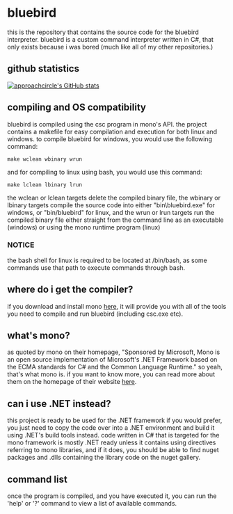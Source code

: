 <!-- markdownlint-disable MD033 -->
# bluebird

this is the repository that contains the source code for the bluebird interpreter. bluebird is a custom command interpreter written in C#, that only exists because i was bored (much like all of my other repositories.)

## github statistics

[![approachcircle's GitHub stats](https://github-readme-stats.vercel.app/api?username=approachcircle)](https://github.com/approachcircle/bluebird_interpreter)

## compiling and OS compatibility

bluebird is compiled using the csc program in mono's API. the project contains a makefile for easy compilation and execution for both linux and windows. to compile bluebird for windows, you would use the following command:

```shell
make wclean wbinary wrun
```

and for compiling to linux using bash, you would use this command:
```shell
make lclean lbinary lrun
```
the wclean or lclean targets delete the compiled binary file, the wbinary or lbinary targets compile the source code into either "bin\bluebird.exe" for windows, or "bin/bluebird" for linux, and the wrun or lrun targets run the compiled binary file either straight from the command line as an executable (windows) or using the mono runtime program (linux)

### NOTICE

the bash shell for linux is required to be located at /bin/bash, as some commands use that path to execute commands through bash.

## where do i get the compiler?

if you download and install mono <a href="https://www.mono-project.com/download/stable/">here</a>, it will provide you with all of the tools you need to compile and run bluebird (including csc.exe etc).

## what's mono?

as quoted by mono on their homepage, "Sponsored by Microsoft, Mono is an open source implementation of Microsoft's .NET Framework based on the ECMA standards for C# and the Common Language Runtime." so yeah, that's what mono is. if you want to know more, you can read more about them on the homepage of their website <a href="https://www.mono-project.com/">here</a>.

## can i use .NET instead?

this project is ready to be used for the .NET framework if you would prefer, you just need to copy the code over into a .NET environment and build it using .NET's build tools instead. code written in C# that is targeted for the mono framework is mostly .NET ready unless it contains using directives referring to mono libraries, and if it does, you should be able to find nuget packages and .dlls containing the library code on the nuget gallery.

## command list

once the program is compiled, and you have executed it, you can run the 'help' or '?' command to view a list of available commands.
